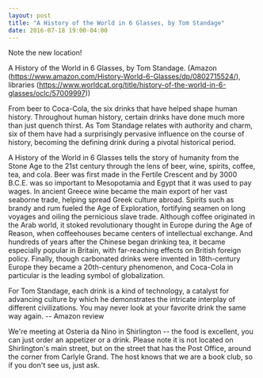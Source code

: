 ```yaml
---
layout: post
title: "A History of the World in 6 Glasses, by Tom Standage"
date: 2016-07-18 19:00-04:00
---
```

Note the new location!

A History of the World in 6 Glasses, by Tom Standage. (Amazon (https://www.amazon.com/History-World-6-Glasses/dp/0802715524/), libraries (https://www.worldcat.org/title/history-of-the-world-in-6-glasses/oclc/57009997))

From beer to Coca-Cola, the six drinks that have helped shape human history. Throughout human history, certain drinks have done much more than just quench thirst. As Tom Standage relates with authority and charm, six of them have had a surprisingly pervasive influence on the course of history, becoming the defining drink during a pivotal historical period.

A History of the World in 6 Glasses tells the story of humanity from the Stone Age to the 21st century through the lens of beer, wine, spirits, coffee, tea, and cola. Beer was first made in the Fertile Crescent and by 3000 B.C.E. was so important to Mesopotamia and Egypt that it was used to pay wages. In ancient Greece wine became the main export of her vast seaborne trade, helping spread Greek culture abroad. Spirits such as brandy and rum fueled the Age of Exploration, fortifying seamen on long voyages and oiling the pernicious slave trade. Although coffee originated in the Arab world, it stoked revolutionary thought in Europe during the Age of Reason, when coffeehouses became centers of intellectual exchange. And hundreds of years after the Chinese began drinking tea, it became especially popular in Britain, with far-reaching effects on British foreign policy. Finally, though carbonated drinks were invented in 18th-century Europe they became a 20th-century phenomenon, and Coca-Cola in particular is the leading symbol of globalization.

For Tom Standage, each drink is a kind of technology, a catalyst for advancing culture by which he demonstrates the intricate interplay of different civilizations. You may never look at your favorite drink the same way again. -- Amazon review

We're meeting at Osteria da Nino in Shirlington -- the food is excellent, you can just order an appetizer or a drink. Please note it is not located on Shirlington's main street, but on the street that has the Post Office, around the corner from Carlyle Grand. The host knows that we are a book club, so if you don't see us, just ask.
